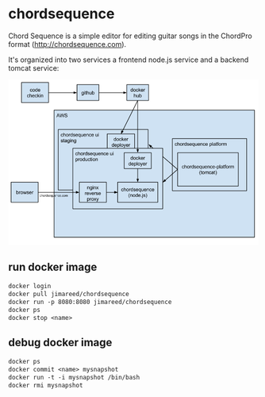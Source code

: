 # chordsequence

Chord Sequence is a simple editor for editing guitar songs in the ChordPro format (http://chordsequence.com).  

It's organized into two services a frontend node.js service and a backend tomcat service:

![Alt text](/doc/architecture.png "Chord Sequence Architecture")


## run docker image

```
docker login
docker pull jimareed/chordsequence
docker run -p 8080:8080 jimareed/chordsequence
docker ps
docker stop <name>
```

## debug docker image

```
docker ps
docker commit <name> mysnapshot
docker run -t -i mysnapshot /bin/bash
docker rmi mysnapshot
```